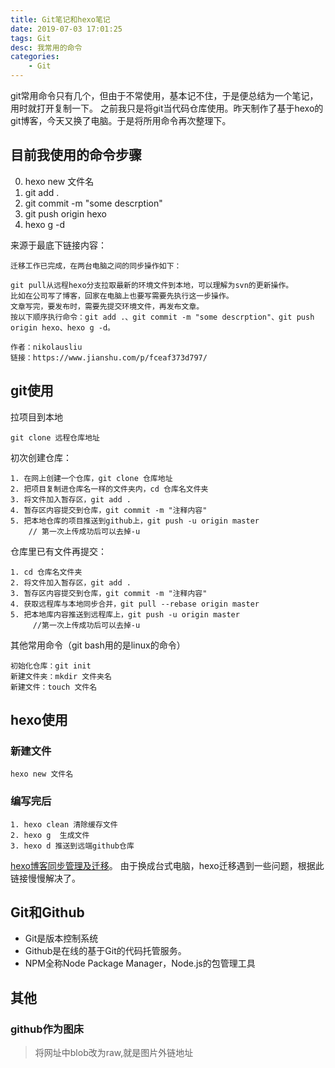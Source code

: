 ```yaml
---
title: Git笔记和hexo笔记
date: 2019-07-03 17:01:25
tags: Git
desc: 我常用的命令
categories: 
	- Git
---
```


git常用命令只有几个，但由于不常使用，基本记不住，于是便总结为一个笔记，用时就打开复制一下。
之前我只是将git当代码仓库使用。昨天制作了基于hexo的git博客，今天又换了电脑。于是将所用命令再次整理下。

<!-- 阅读更多 -->
## 目前我使用的命令步骤
0. hexo new 文件名   
1. git add .
2. git commit -m "some descrption"
3. git push origin hexo
4. hexo g -d

来源于最底下链接内容：
```
迁移工作已完成，在两台电脑之间的同步操作如下：

git pull从远程hexo分支拉取最新的环境文件到本地，可以理解为svn的更新操作。
比如在公司写了博客，回家在电脑上也要写需要先执行这一步操作。
文章写完，要发布时，需要先提交环境文件，再发布文章。
按以下顺序执行命令：git add .、git commit -m "some descrption"、git push origin hexo、hexo g -d。

作者：nikolausliu
链接：https://www.jianshu.com/p/fceaf373d797/

```


## git使用

拉项目到本地
```
git clone 远程仓库地址
```

初次创建仓库： 
```
1. 在网上创建一个仓库，git clone 仓库地址
2. 把项目复制进仓库名一样的文件夹内，cd 仓库名文件夹
3. 将文件加入暂存区，git add . 
4. 暂存区内容提交到仓库，git commit -m "注释内容"
5. 把本地仓库的项目推送到github上，git push -u origin master
    // 第一次上传成功后可以去掉-u
```

仓库里已有文件再提交：
```
1. cd 仓库名文件夹
2. 将文件加入暂存区，git add .     
3. 暂存区内容提交到仓库，git commit -m "注释内容"
4. 获取远程库与本地同步合并，git pull --rebase origin master
5. 把本地库内容推送到远程库上，git push -u origin master
	 //第一次上传成功后可以去掉-u
```

其他常用命令（git bash用的是linux的命令）
```
初始化仓库：git init
新建文件夹：mkdir 文件夹名
新建文件：touch 文件名
```
## hexo使用

### 新建文件

```
hexo new 文件名   
```
### 编写完后

```
1. hexo clean 清除缓存文件
2. hexo g  生成文件
3. hexo d 推送到远端github仓库
```

[hexo博客同步管理及迁移](https://www.jianshu.com/p/fceaf373d797/)。
由于换成台式电脑，hexo迁移遇到一些问题，根据此链接慢慢解决了。

## Git和Github
- Git是版本控制系统
- Github是在线的基于Git的代码托管服务。
- NPM全称Node Package Manager，Node.js的包管理工具

## 其他
### github作为图床
> 将网址中blob改为raw,就是图片外链地址